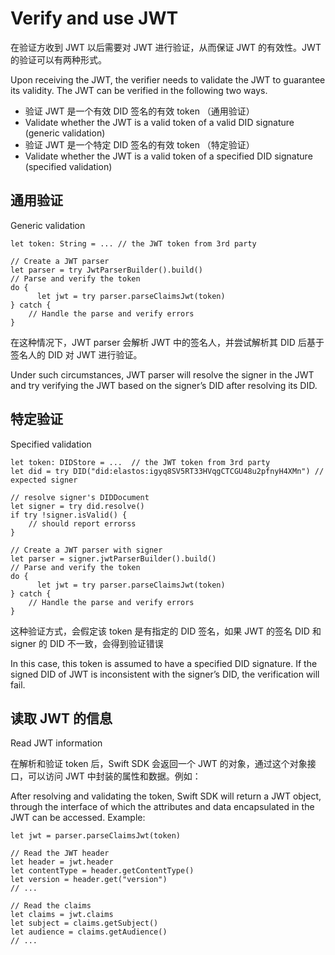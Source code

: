 # Verify and use JWT

在验证方收到 JWT 以后需要对 JWT 进行验证，从而保证 JWT 的有效性。JWT 的验证可以有两种形式。

Upon receiving the JWT, the verifier needs to validate the JWT to guarantee its validity. The JWT can be verified in the following two ways.

* 验证 JWT 是一个有效 DID 签名的有效 token （通用验证）
* Validate whether the JWT is a valid token of a valid DID signature (generic validation)
* 验证 JWT 是一个特定 DID 签名的有效 token （特定验证）
* Validate whether the JWT is a valid token of a specified DID signature (specified validation)

## 通用验证

Generic validation

```
let token: String = ... // the JWT token from 3rd party

// Create a JWT parser
let parser = try JwtParserBuilder().build()
// Parse and verify the token
do {
	  let jwt = try parser.parseClaimsJwt(token)
} catch {
    // Handle the parse and verify errors
}
```

在这种情况下，JWT parser 会解析 JWT 中的签名人，并尝试解析其 DID 后基于签名人的 DID 对 JWT 进行验证。

Under such circumstances, JWT parser will resolve the signer in the JWT and try verifying the JWT based on the signer’s DID after resolving its DID.

## 特定验证

Specified validation

```
let token: DIDStore = ...  // the JWT token from 3rd party
let did = try DID("did:elastos:igyq8SV5RT33HVqgCTCGU48u2pfnyH4XMn") // expected signer

// resolve signer's DIDDocument
let signer = try did.resolve()
if try !signer.isValid() {
    // should report errorss  
}

// Create a JWT parser with signer
let parser = signer.jwtParserBuilder().build()
// Parse and verify the token
do {
	  let jwt = try parser.parseClaimsJwt(token)
} catch {
    // Handle the parse and verify errors
}
```

这种验证方式，会假定该 token 是有指定的 DID 签名，如果 JWT 的签名 DID 和 signer 的 DID 不一致，会得到验证错误

In this case, this token is assumed to have a specified DID signature. If the signed DID of JWT is inconsistent with the signer’s DID, the verification will fail.

## 读取 JWT 的信息

Read JWT information

在解析和验证 token 后，Swift SDK 会返回一个 JWT 的对象，通过这个对象接口，可以访问 JWT 中封装的属性和数据。例如：

After resolving and validating the token, Swift SDK will return a JWT object, through the interface of which the attributes and data encapsulated in the JWT can be accessed. Example:

```
let jwt = parser.parseClaimsJwt(token)

// Read the JWT header
let header = jwt.header
let contentType = header.getContentType()
let version = header.get("version")
// ...
  
// Read the claims
let claims = jwt.claims
let subject = claims.getSubject()
let audience = claims.getAudience()
// ...
```
